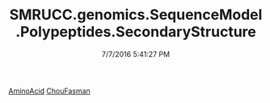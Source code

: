 ﻿---
title: SMRUCC.genomics.SequenceModel.Polypeptides.SecondaryStructure
date: 7/7/2016 5:41:27 PM
---

[AminoAcid](T-SMRUCC.genomics.SequenceModel.Polypeptides.SecondaryStructure.AminoAcid.html)
[ChouFasman](T-SMRUCC.genomics.SequenceModel.Polypeptides.SecondaryStructure.ChouFasman.html)
